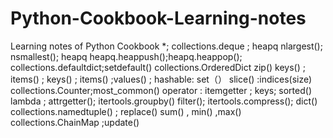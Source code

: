 # Python-Cookbook-Learning-notes
Learning notes of Python Cookbook
*;
collections.deque ;
heapq  nlargest();   nsmallest(); heapq  heapq.heappush();heapq.heappop();
collections.defaultdict;setdefault() 
collections.OrderedDict 
zip()
keys() ; items() ; keys() ; items() ;values() ;
hashable: set（）
slice() :indices(size) 
collections.Counter;most_common() 
operator : itemgetter ; keys; sorted()
 lambda ; attrgetter();
itertools.groupby() 
filter(); itertools.compress();
 dict() 
collections.namedtuple() ; replace() 
sum() , min() ,max() 
collections.ChainMap ;update() 
